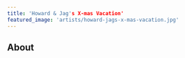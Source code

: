 ```yaml
---
title: 'Howard & Jag's X-mas Vacation'
featured_image: 'artists/howard-jags-x-mas-vacation.jpg'
---
```


## About



